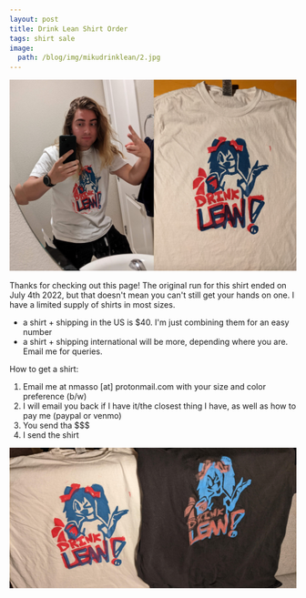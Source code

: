 ```yaml
---
layout: post
title: Drink Lean Shirt Order
tags: shirt sale
image:
  path: /blog/img/mikudrinklean/2.jpg
---
```


![](/blog/img/mikudrinklean/1.jpg)

Thanks for checking out this page! The original run for this shirt ended on July 4th 2022, but that doesn't mean you can't still get your hands on one. I have a limited supply of shirts in most sizes.

- a shirt + shipping in the US is $40. I'm just combining them for an easy number
- a shirt + shipping international will be more, depending where you are. Email me for queries.

How to get a shirt:

1. Email me at nmasso [at] protonmail.com with your size and color preference (b/w)
2. I will email you back if I have it/the closest thing I have, as well as how to pay me (paypal or venmo)
3. You send tha $$$
4. I send the shirt

![](/blog/img/mikudrinklean/2.jpg)